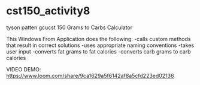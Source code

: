 # cst150_activity8
tyson patten 
gcucst 150 
Grams to Carbs Calculator

This Windows From Application does the following:
-calls custom methods that result in correct solutions
-uses appropriate naming conventions
-takes user input
-converts fat grams to fat calories
-converts carb grams to carb calories

VIDEO DEMO: https://www.loom.com/share/9ca1629a5f6142af8a5cfd223ed02136
